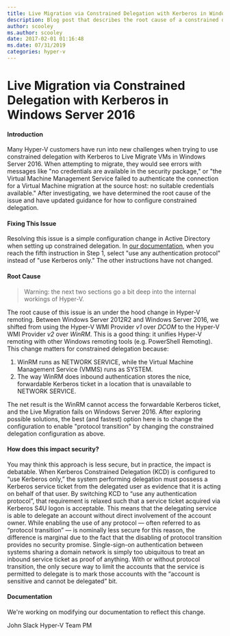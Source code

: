 ```yaml
---
title: Live Migration via Constrained Delegation with Kerberos in Windows Server 2016
description: Blog post that describes the root cause of a constrained delegation error and discusses how to fix the issue.
author: scooley
ms.author: scooley
date: 2017-02-01 01:16:48
ms.date: 07/31/2019
categories: hyper-v
---
```


# Live Migration via Constrained Delegation with Kerberos in Windows Server 2016

#### Introduction

Many Hyper-V customers have run into new challenges when trying to use constrained delegation with Kerberos to Live Migrate VMs in Windows Server 2016. When attempting to migrate, they would see errors with messages like "no credentials are available in the security package," or "the Virtual Machine Management Service failed to authenticate the connection for a Virtual Machine migration at the source host: no suitable credentials available." After investigating, we have determined the root cause of the issue and have updated guidance for how to configure constrained delegation. 

#### Fixing This Issue

Resolving this issue is a simple configuration change in Active Directory when setting up constrained delegation. In [our documentation](https://technet.microsoft.com/windows-server-docs/compute/hyper-v/deploy/set-up-hosts-for-live-migration-without-failover-clustering), when you reach the fifth instruction in Step 1, select "use any authentication protocol" instead of "use Kerberos only." The other instructions have not changed. 

<!--[![constrained_delegation](https://msdnshared.blob.core.windows.net/media/2017/02/constrained_delegation.png)](https://msdnshared.blob.core.windows.net/media/2017/02/constrained_delegation.png)-->

#### Root Cause

> Warning: the next two sections go a bit deep into the internal workings of Hyper-V.

The root cause of this issue is an under the hood change in Hyper-V remoting. Between Windows Server 2012R2 and Windows Server 2016, we shifted from using the Hyper-V WMI Provider *v1* over *DCOM* to the Hyper-V WMI Provider *v2* over *WinRM*. This is a good thing: it unifies Hyper-V remoting with other Windows remoting tools (e.g. PowerShell Remoting). This change matters for constrained delegation because: 

  1. WinRM runs as NETWORK SERVICE, while the Virtual Machine Management Service (VMMS) runs as SYSTEM.
  2. The way WinRM does inbound authentication stores the nice, forwardable Kerberos ticket in a location that is unavailable to NETWORK SERVICE.

The net result is the WinRM cannot access the forwardable Kerberos ticket, and the Live Migration fails on Windows Server 2016. After exploring possible solutions, the best (and fastest) option here is to change the configuration to enable "protocol transition" by changing the constrained delegation configuration as above. 

#### How does this impact security?

You may think this approach is less secure, but in practice, the impact is debatable. When Kerberos Constrained Delegation (KCD) is configured to “use Kerberos only,” the system performing delegation must possess a Kerberos service ticket from the delegated user as evidence that it is acting on behalf of that user. By switching KCD to “use any authentication protocol”, that requirement is relaxed such that a service ticket acquired via Kerberos S4U logon is acceptable. This means that the delegating service is able to delegate an account without direct involvement of the account owner. While enabling the use of any protocol — often referred to as “protocol transition” — is nominally less secure for this reason, the difference is marginal due to the fact that the disabling of protocol transition provides no security promise. Single-sign-on authentication between systems sharing a domain network is simply too ubiquitous to treat an inbound service ticket as proof of anything. With or without protocol transition, the only secure way to limit the accounts that the service is permitted to delegate is to mark those accounts with the “account is sensitive and cannot be delegated” bit. 

#### Documentation

We're working on modifying our documentation to reflect this change. 

John Slack Hyper-V Team PM
